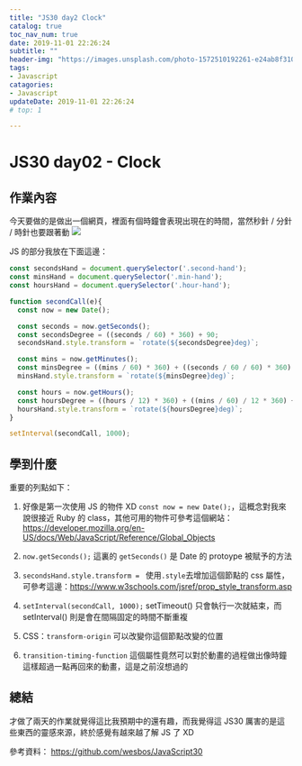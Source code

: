```yaml
---
title: "JS30 day2 Clock"
catalog: true
toc_nav_num: true
date: 2019-11-01 22:26:24
subtitle: ""
header-img: "https://images.unsplash.com/photo-1572510192261-e24ab8f31042?ixlib=rb-1.2.1&ixid=eyJhcHBfaWQiOjEyMDd9&auto=format&fit=crop&w=1947&q=80"
tags:
- Javascript
catagories:
- Javascript
updateDate: 2019-11-01 22:26:24
# top: 1

---
```


# JS30 day02 - Clock

## 作業內容

今天要做的是做出一個網頁，裡面有個時鐘會表現出現在的時間，當然秒針 / 分針 / 時針也要跟著動
![](https://i.imgur.com/ieFIzbP.png)

JS 的部分我放在下面這邊：
```javascript
const secondsHand = document.querySelector('.second-hand');
const minsHand = document.querySelector('.min-hand');
const hoursHand = document.querySelector('.hour-hand');

function secondCall(e){
  const now = new Date();

  const seconds = now.getSeconds();
  const secondsDegree = ((seconds / 60) * 360) + 90;
  secondsHand.style.transform = `rotate(${secondsDegree}deg)`;

  const mins = now.getMinutes();
  const minsDegree = ((mins / 60) * 360) + ((seconds / 60 / 60) * 360) + 90;
  minsHand.style.transform = `rotate(${minsDegree}deg)`;

  const hours = now.getHours();
  const hoursDegree = ((hours / 12) * 360) + ((mins / 60) / 12 * 360) + 90;
  hoursHand.style.transform = `rotate(${hoursDegree}deg)`;
}

setInterval(secondCall, 1000);
```

## 學到什麼

重要的列點如下：

1.  好像是第一次使用 JS 的物件 XD `const now = new Date();`，這概念對我來說很接近 Ruby 的 class，其他可用的物件可參考這個網站：https://developer.mozilla.org/en-US/docs/Web/JavaScript/Reference/Global_Objects

2. `now.getSeconds();` 這裏的 `getSeconds()` 是 Date 的 protoype 被賦予的方法

3. `secondsHand.style.transform = ` 使用`.style`去增加這個節點的 css 屬性，可參考這邊：https://www.w3schools.com/jsref/prop_style_transform.asp

4. `setInterval(secondCall, 1000);` setTimeout() 只會執行一次就結束，而 setInterval() 則是會在間隔固定的時間不斷重複

5. CSS：`transform-origin` 可以改變你這個節點改變的位置

6. `transition-timing-function` 這個屬性竟然可以對於動畫的過程做出像時鐘這樣超過一點再回來的動畫，這是之前沒想過的

## 總結

才做了兩天的作業就覺得這比我預期中的還有趣，而我覺得這 JS30 厲害的是這些東西的靈感來源，終於感覺有越來越了解 JS 了 XD


參考資料：
https://github.com/wesbos/JavaScript30